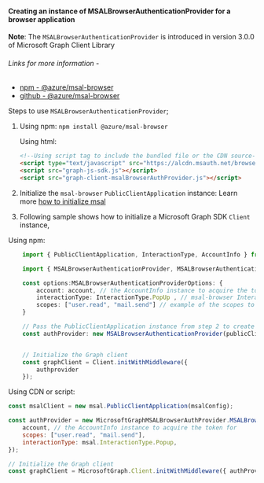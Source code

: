 #### Creating an instance of MSALBrowserAuthenticationProvider for a browser application

**Note**: The `MSALBrowserAuthenticationProvider` is introduced in version 3.0.0 of Microsoft Graph Client Library

###### Links for more information -

-   [npm - @azure/msal-browser](https://www.npmjs.com/package/@azure/msal-browser)
-   [github - @azure/msal-browser](https://github.com/AzureAD/microsoft-authentication-library-for-js/blob/dev/lib/msal-browser/README.md)

Steps to use `MSALBrowserAuthenticationProvider`;

1.  Using npm: `npm install @azure/msal-browser`

    Using html:

    ```html
    <!--Using script tag to include the bundled file or the CDN source-->
    <script type="text/javascript" src="https://alcdn.msauth.net/browser/2.15.0/js/msal-browser.min.js"></script>
    <script src="graph-js-sdk.js"></script>
    <script src="graph-client-msalBrowserAuthProvider.js"></script>
    ```

2.  Initialize the `msal-browser` `PublicClientApplication` instance: Learn more [how to initialize msal](https://github.com/AzureAD/microsoft-authentication-library-for-js/blob/dev/lib/msal-browser/docs/initialization.md)

3.  Following sample shows how to initialize a Microsoft Graph SDK `Client` instance,

Using npm:

```typescript
    import { PublicClientApplication, InteractionType, AccountInfo } from "@azure/msal-browser";

    import { MSALBrowserAuthenticationProvider, MSALBrowserAuthenticationProviderOptions } from "@microsoft/microsoft-graph-client/authProviders/msal-browser";

    const options:MSALBrowserAuthenticationProviderOptions: {
        account: account, // the AccountInfo instance to acquire the token for.
        interactionType: InteractionType.PopUp , // msal-browser InteractionType
        scopes: ["user.read", "mail.send"] // example of the scopes to be passed
    }

    // Pass the PublicClientApplication instance from step 2 to create MSALBrowserAuthenticationProvider instance
    const authProvider: new MSALBrowserAuthenticationProvider(publicClientApplication, options),


    // Initialize the Graph client
    const graphClient = Client.initWithMiddleware({
        authprovider
    });

```

Using CDN or script:

```javascript
const msalClient = new msal.PublicClientApplication(msalConfig);

const authProvider = new MicrosoftGraphMSALBrowserAuthProvider.MSALBrowserAuthenticationProvider(msalClient, {
	account, // the AccountInfo instance to acquire the token for
	scopes: ["user.read", "mail.send"],
	interactionType: msal.InteractionType.Popup,
});

// Initialize the Graph client
const graphClient = MicrosoftGraph.Client.initWithMiddleware({ authProvider });
```
